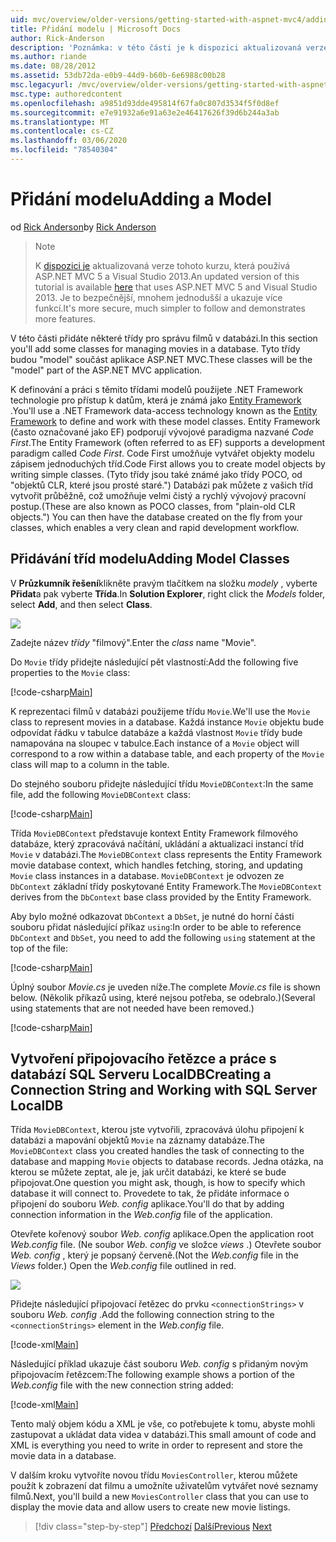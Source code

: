 ```yaml
---
uid: mvc/overview/older-versions/getting-started-with-aspnet-mvc4/adding-a-model
title: Přidání modelu | Microsoft Docs
author: Rick-Anderson
description: 'Poznámka: v této části je k dispozici aktualizovaná verze tohoto kurzu, která používá ASP.NET MVC 5 a Visual Studio 2013. Je to bezpečnější, takže je mnohem jednodušší postupovat a demo...'
ms.author: riande
ms.date: 08/28/2012
ms.assetid: 53db72da-e0b9-44d9-b60b-6e6988c00b28
msc.legacyurl: /mvc/overview/older-versions/getting-started-with-aspnet-mvc4/adding-a-model
msc.type: authoredcontent
ms.openlocfilehash: a9851d93dde495814f67fa0c807d3534f5f0d8ef
ms.sourcegitcommit: e7e91932a6e91a63e2e46417626f39d6b244a3ab
ms.translationtype: MT
ms.contentlocale: cs-CZ
ms.lasthandoff: 03/06/2020
ms.locfileid: "78540304"
---
```

# <a name="adding-a-model"></a><span data-ttu-id="66b50-104">Přidání modelu</span><span class="sxs-lookup"><span data-stu-id="66b50-104">Adding a Model</span></span>

<span data-ttu-id="66b50-105">od [Rick Anderson](https://twitter.com/RickAndMSFT)</span><span class="sxs-lookup"><span data-stu-id="66b50-105">by [Rick Anderson](https://twitter.com/RickAndMSFT)</span></span>

> > [!NOTE]
> > <span data-ttu-id="66b50-106">K [dispozici je](../../getting-started/introduction/getting-started.md) aktualizovaná verze tohoto kurzu, která používá ASP.NET MVC 5 a Visual Studio 2013.</span><span class="sxs-lookup"><span data-stu-id="66b50-106">An updated version of this tutorial is available [here](../../getting-started/introduction/getting-started.md) that uses ASP.NET MVC 5 and Visual Studio 2013.</span></span> <span data-ttu-id="66b50-107">Je to bezpečnější, mnohem jednodušší a ukazuje více funkcí.</span><span class="sxs-lookup"><span data-stu-id="66b50-107">It's more secure, much simpler to follow and demonstrates more features.</span></span>

<span data-ttu-id="66b50-108">V této části přidáte některé třídy pro správu filmů v databázi.</span><span class="sxs-lookup"><span data-stu-id="66b50-108">In this section you'll add some classes for managing movies in a database.</span></span> <span data-ttu-id="66b50-109">Tyto třídy budou &quot;model&quot; součást aplikace ASP.NET MVC.</span><span class="sxs-lookup"><span data-stu-id="66b50-109">These classes will be the &quot;model&quot; part of the ASP.NET MVC application.</span></span>

<span data-ttu-id="66b50-110">K definování a práci s těmito třídami modelů použijete .NET Framework technologie pro přístup k datům, která je známá jako [Entity Framework](https://msdn.microsoft.com/library/bb399572(VS.110).aspx) .</span><span class="sxs-lookup"><span data-stu-id="66b50-110">You'll use a .NET Framework data-access technology known as the [Entity Framework](https://msdn.microsoft.com/library/bb399572(VS.110).aspx) to define and work with these model classes.</span></span> <span data-ttu-id="66b50-111">Entity Framework (často označované jako EF) podporují vývojové paradigma nazvané *Code First*.</span><span class="sxs-lookup"><span data-stu-id="66b50-111">The Entity Framework (often referred to as EF) supports a development paradigm called *Code First*.</span></span> <span data-ttu-id="66b50-112">Code First umožňuje vytvářet objekty modelu zápisem jednoduchých tříd.</span><span class="sxs-lookup"><span data-stu-id="66b50-112">Code First allows you to create model objects by writing simple classes.</span></span> <span data-ttu-id="66b50-113">(Tyto třídy jsou také známé jako třídy POCO, od &quot;objektů CLR, které jsou prosté staré.&quot;) Databázi pak můžete z vašich tříd vytvořit průběžně, což umožňuje velmi čistý a rychlý vývojový pracovní postup.</span><span class="sxs-lookup"><span data-stu-id="66b50-113">(These are also known as POCO classes, from &quot;plain-old CLR objects.&quot;) You can then have the database created on the fly from your classes, which enables a very clean and rapid development workflow.</span></span>

## <a name="adding-model-classes"></a><span data-ttu-id="66b50-114">Přidávání tříd modelu</span><span class="sxs-lookup"><span data-stu-id="66b50-114">Adding Model Classes</span></span>

<span data-ttu-id="66b50-115">V **Průzkumník řešení**klikněte pravým tlačítkem na složku *modely* , vyberte **Přidat**a pak vyberte **Třída**.</span><span class="sxs-lookup"><span data-stu-id="66b50-115">In **Solution Explorer**, right click the *Models* folder, select **Add**, and then select **Class**.</span></span>

![](adding-a-model/_static/image1.png)

<span data-ttu-id="66b50-116">Zadejte název *třídy* &quot;filmový&quot;.</span><span class="sxs-lookup"><span data-stu-id="66b50-116">Enter the *class* name &quot;Movie&quot;.</span></span>

<span data-ttu-id="66b50-117">Do `Movie` třídy přidejte následující pět vlastností:</span><span class="sxs-lookup"><span data-stu-id="66b50-117">Add the following five properties to the `Movie` class:</span></span>

[!code-csharp[Main](adding-a-model/samples/sample1.cs)]

<span data-ttu-id="66b50-118">K reprezentaci filmů v databázi použijeme třídu `Movie`.</span><span class="sxs-lookup"><span data-stu-id="66b50-118">We'll use the `Movie` class to represent movies in a database.</span></span> <span data-ttu-id="66b50-119">Každá instance `Movie` objektu bude odpovídat řádku v tabulce databáze a každá vlastnost `Movie` třídy bude namapována na sloupec v tabulce.</span><span class="sxs-lookup"><span data-stu-id="66b50-119">Each instance of a `Movie` object will correspond to a row within a database table, and each property of the `Movie` class will map to a column in the table.</span></span>

<span data-ttu-id="66b50-120">Do stejného souboru přidejte následující třídu `MovieDBContext`:</span><span class="sxs-lookup"><span data-stu-id="66b50-120">In the same file, add the following `MovieDBContext` class:</span></span>

[!code-csharp[Main](adding-a-model/samples/sample2.cs)]

<span data-ttu-id="66b50-121">Třída `MovieDBContext` představuje kontext Entity Framework filmového databáze, který zpracovává načítání, ukládání a aktualizaci instancí tříd `Movie` v databázi.</span><span class="sxs-lookup"><span data-stu-id="66b50-121">The `MovieDBContext` class represents the Entity Framework movie database context, which handles fetching, storing, and updating `Movie` class instances in a database.</span></span> <span data-ttu-id="66b50-122">`MovieDBContext` je odvozen ze `DbContext` základní třídy poskytované Entity Framework.</span><span class="sxs-lookup"><span data-stu-id="66b50-122">The `MovieDBContext` derives from the `DbContext` base class provided by the Entity Framework.</span></span>

<span data-ttu-id="66b50-123">Aby bylo možné odkazovat `DbContext` a `DbSet`, je nutné do horní části souboru přidat následující příkaz `using`:</span><span class="sxs-lookup"><span data-stu-id="66b50-123">In order to be able to reference `DbContext` and `DbSet`, you need to add the following `using` statement at the top of the file:</span></span>

[!code-csharp[Main](adding-a-model/samples/sample3.cs)]

<span data-ttu-id="66b50-124">Úplný soubor *Movie.cs* je uveden níže.</span><span class="sxs-lookup"><span data-stu-id="66b50-124">The complete *Movie.cs* file is shown below.</span></span> <span data-ttu-id="66b50-125">(Několik příkazů using, které nejsou potřeba, se odebralo.)</span><span class="sxs-lookup"><span data-stu-id="66b50-125">(Several using statements that are not needed have been removed.)</span></span>

[!code-csharp[Main](adding-a-model/samples/sample4.cs)]

## <a name="creating-a-connection-string-and-working-with-sql-server-localdb"></a><span data-ttu-id="66b50-126">Vytvoření připojovacího řetězce a práce s databází SQL Serveru LocalDB</span><span class="sxs-lookup"><span data-stu-id="66b50-126">Creating a Connection String and Working with SQL Server LocalDB</span></span>

<span data-ttu-id="66b50-127">Třída `MovieDBContext`, kterou jste vytvořili, zpracovává úlohu připojení k databázi a mapování objektů `Movie` na záznamy databáze.</span><span class="sxs-lookup"><span data-stu-id="66b50-127">The `MovieDBContext` class you created handles the task of connecting to the database and mapping `Movie` objects to database records.</span></span> <span data-ttu-id="66b50-128">Jedna otázka, na kterou se můžete zeptat, ale je, jak určit databázi, ke které se bude připojovat.</span><span class="sxs-lookup"><span data-stu-id="66b50-128">One question you might ask, though, is how to specify which database it will connect to.</span></span> <span data-ttu-id="66b50-129">Provedete to tak, že přidáte informace o připojení do souboru *Web. config* aplikace.</span><span class="sxs-lookup"><span data-stu-id="66b50-129">You'll do that by adding connection information in the *Web.config* file of the application.</span></span>

<span data-ttu-id="66b50-130">Otevřete kořenový soubor *Web. config* aplikace.</span><span class="sxs-lookup"><span data-stu-id="66b50-130">Open the application root *Web.config* file.</span></span> <span data-ttu-id="66b50-131">(Ne soubor *Web. config* ve složce *views* .) Otevřete soubor *Web. config* , který je popsaný červeně.</span><span class="sxs-lookup"><span data-stu-id="66b50-131">(Not the *Web.config* file in the *Views* folder.) Open the *Web.config* file outlined in red.</span></span>

![](adding-a-model/_static/image2.png)

<span data-ttu-id="66b50-132">Přidejte následující připojovací řetězec do prvku `<connectionStrings>` v souboru *Web. config* .</span><span class="sxs-lookup"><span data-stu-id="66b50-132">Add the following connection string to the `<connectionStrings>` element in the *Web.config* file.</span></span>

[!code-xml[Main](adding-a-model/samples/sample5.xml)]

<span data-ttu-id="66b50-133">Následující příklad ukazuje část souboru *Web. config* s přidaným novým připojovacím řetězcem:</span><span class="sxs-lookup"><span data-stu-id="66b50-133">The following example shows a portion of the *Web.config* file with the new connection string added:</span></span>

[!code-xml[Main](adding-a-model/samples/sample6.xml?highlight=6-9)]

<span data-ttu-id="66b50-134">Tento malý objem kódu a XML je vše, co potřebujete k tomu, abyste mohli zastupovat a ukládat data videa v databázi.</span><span class="sxs-lookup"><span data-stu-id="66b50-134">This small amount of code and XML is everything you need to write in order to represent and store the movie data in a database.</span></span>

<span data-ttu-id="66b50-135">V dalším kroku vytvoříte novou třídu `MoviesController`, kterou můžete použít k zobrazení dat filmu a umožníte uživatelům vytvářet nové seznamy filmů.</span><span class="sxs-lookup"><span data-stu-id="66b50-135">Next, you'll build a new `MoviesController` class that you can use to display the movie data and allow users to create new movie listings.</span></span>

> [!div class="step-by-step"]
> <span data-ttu-id="66b50-136">[Předchozí](adding-a-view.md)
> [Další](accessing-your-models-data-from-a-controller.md)</span><span class="sxs-lookup"><span data-stu-id="66b50-136">[Previous](adding-a-view.md)
[Next](accessing-your-models-data-from-a-controller.md)</span></span>

